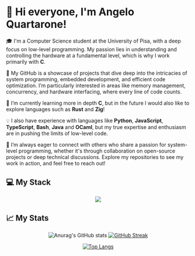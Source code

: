 # 👋 Hi everyone, I'm Angelo Quartarone!

🎓 I'm a Computer Science student at the University of Pisa, with a deep focus on low-level programming. My passion lies in understanding and controlling the hardware at a fundamental level, which is why I work primarily with **C**.

🔧 My GitHub is a showcase of projects that dive deep into the intricacies of system programming, embedded development, and efficient code optimization. I’m particularly interested in areas like memory management, concurrency, and hardware interfacing, where every line of code counts.

🌱 I’m currently learning more in depth **C**, but in the future I would also like to explore languages such as **Rust** and **Zig**!

💡 I also have experience with languages like **Python**, **JavaScript**, **TypeScript**, **Bash**, **Java** and **OCaml**, but my true expertise and enthusiasm are in pushing the limits of low-level code.

🚀 I’m always eager to connect with others who share a passion for system-level programming, whether it's through collaboration on open-source projects or deep technical discussions. Explore my repositories to see my work in action, and feel free to reach out!

## 💻 My Stack

<p align="center">
  <a href="https://skillicons.dev">
    <img src="https://skillicons.dev/icons?i=linux,vscode,git,bash,c,js,ts,py,ocaml,docker"/>
  </a>
</p>

## 📈 My Stats

<div align="center">

![Anurag's GitHub stats](https://github-readme-stats.vercel.app/api?username=AngeloQuartarone&show_icons=true&theme=dark&rank_icon=github) 
[![GitHub Streak](https://github-readme-streak-stats.herokuapp.com/?user=AngeloQuartarone&theme=dark)](https://git.io/streak-stats)
 
[![Top Langs](https://github-readme-stats.vercel.app/api/top-langs/?username=AngeloQuartarone&layout=compact&theme=dark)](https://github.com/AngeloQuartarone/github-readme-stats)

</div>
